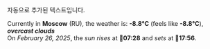 
자동으로 추가된 텍스트입니다.

<!--START_SECTION:weather:moscow-->
Currently in **Moscow** (RU), the weather is: **-8.8°C** (feels like **-8.8°C**), ***overcast clouds***<br/>
On *February 26, 2025*, the *sun rises* at 🌅**07:28** and *sets* at 🌇**17:56**.
<!--END_SECTION:weather-->
